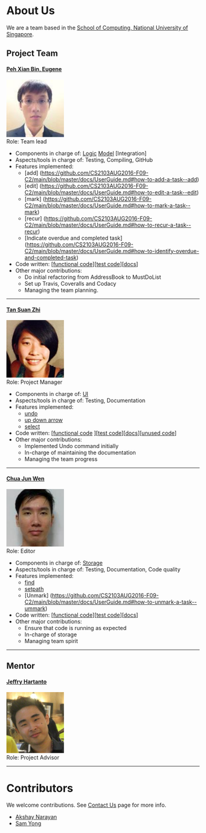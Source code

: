 <!-- @@author A0138696L -->

# About Us

We are a team based in the [School of Computing, National University of Singapore](http://www.comp.nus.edu.sg).

## Project Team

#### [Peh Xian Bin, Eugene](https://github.com/eugenepeh) <br>
<img src="images/EPXB.jpg" width="150"><br>
Role: Team lead <br>  
* Components in charge of: [Logic](https://github.com/CS2103AUG2016-F09-C2/main/blob/master/docs/DeveloperGuide.md#logic-component) [Model](https://github.com/CS2103AUG2016-F09-C2/main/blob/master/docs/DeveloperGuide.md#model-component) [Integration]
* Aspects/tools in charge of: Testing, Compiling, GitHub
* Features implemented:
	* [add] (https://github.com/CS2103AUG2016-F09-C2/main/blob/master/docs/UserGuide.md#how-to-add-a-task--add)
	* [edit] (https://github.com/CS2103AUG2016-F09-C2/main/blob/master/docs/UserGuide.md#how-to-edit-a-task--edit)
	* [mark] (https://github.com/CS2103AUG2016-F09-C2/main/blob/master/docs/UserGuide.md#how-to-mark-a-task--mark)
	* [recur] (https://github.com/CS2103AUG2016-F09-C2/main/blob/master/docs/UserGuide.md#how-to-recur-a-task--recur)
	* [Indicate overdue and completed task] (https://github.com/CS2103AUG2016-F09-C2/main/blob/master/docs/UserGuide.md#how-to-identify-overdue-and-completed-task)
* Code written: [[functional code](../collated/main/A0148145E.md)][[test code](../collated/test/A0148145E.md)][[docs](../collated/docs/A0148145E.md)]
* Other major contributions:
	* Do initial refactoring from AddressBook to MustDoList
	* Set up Travis, Coveralls and Codacy
	* Managing the team planning.

-----

#### [Tan Suan Zhi](https://github.com/e0003892)
<img src="images/TSZ.jpg" width="150"><br>
Role: Project Manager <br>  
* Components in charge of: [UI](https://github.com/CS2103AUG2016-F09-C2/main/blob/master/docs/DeveloperGuide.md#ui-component)
* Aspects/tools in charge of: Testing, Documentation
* Features implemented:
	* [undo](https://github.com/CS2103AUG2016-F09-C2/main/blob/master/docs/UserGuide.md#how-to-undo-a-task--undo)
	* [up down arrow](https://github.com/CS2103AUG2016-F09-C2/main/blob/master/docs/UserGuide.md#how-to-redo-a-task)
	* [select](https://github.com/CS2103AUG2016-F09-C2/main/blob/master/docs/UserGuide.md#how-to-select-a-task)
* Code written: [[functional code](../collated/main/A0140007B.md) ][[test code](../collated/test/A0140007B.md)][[docs](../collated/docs/A0140007B.md)][[unused code](../collated/main/A0140007Bunused.md)]
* Other major contributions:
	* Implemented Undo command initially
	* In-charge of maintaining the documentation
	* Managing the team progress

-----

#### [Chua Jun Wen](https://github.com/JunWen991) 
<img src="images/CJW.jpg" width="150"><br>
Role: Editor <br>  
* Components in charge of: [Storage](https://github.com/CS2103AUG2016-F09-C2/main/blob/master/docs/DeveloperGuide.md#storage-component)
* Aspects/tools in charge of: Testing, Documentation, Code quality
* Features implemented:
	* [find](https://github.com/CS2103AUG2016-F09-C2/main/blob/master/docs/UserGuide.md#how-to-find-a-task--find)
	* [setpath](https://github.com/CS2103AUG2016-F09-C2/main/blob/master/docs/UserGuide.md#how-to-set-a-storage-path--setpath)
	* [Unmark] (https://github.com/CS2103AUG2016-F09-C2/main/blob/master/docs/UserGuide.md#how-to-unmark-a-task--ummark)
* Code written: [[functional code](../collated/main/A0138696L.md)][[test code](../collated/test/A0138696L.md)][[docs](../collated/docs/A0138696L.md)]
* Other major contributions:
	* Ensure that code is running as expected 
	* In-charge of storage
	* Managing team spirit
	
-----

## Mentor

#### [Jeffry Hartanto](https://github.com/jeffryhartanto)
<img src="images/Jeffry.jpg" width="150"><br>
Role: Project Advisor <br> 
 
 -----

# Contributors

We welcome contributions. See [Contact Us](ContactUs.md) page for more info.

* [Akshay Narayan](https://github.com/se-edu/addressbook-level4/pulls?q=is%3Apr+author%3Aokkhoy)
* [Sam Yong](https://github.com/se-edu/addressbook-level4/pulls?q=is%3Apr+author%3Amauris)
